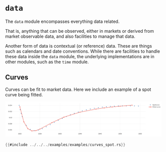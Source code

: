 # `data`

The `data` module encompasses everything data related. 

That is, anything that can be observed, either in markets or derived from market observable data, and also facilities to manage that data. 

Another form of data is contextual (or reference) data. These are things such as calendars and date conventions. While there are facilities to handle these data inside the `data` module, the underlying implementations are in other modules, such as the `time` module.

## Curves

Curves can be fit to market data. Here we include an example of a spot curve being fitted.

![`Spot curve`](../assets/spotcurve.png)

```rust
{{#include ../../../examples/examples/curves_spot.rs}}
```
